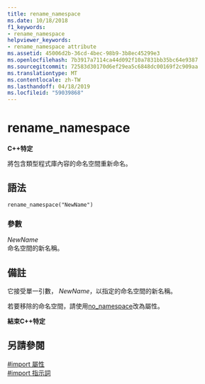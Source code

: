 ```yaml
---
title: rename_namespace
ms.date: 10/18/2018
f1_keywords:
- rename_namespace
helpviewer_keywords:
- rename_namespace attribute
ms.assetid: 45006d2b-36cd-4bec-98b9-3b8ec45299e3
ms.openlocfilehash: 7b3917a7114ca44d092f10a7831bb35bc64e9387
ms.sourcegitcommit: 72583d30170d6ef29ea5c6848dc00169f2c909aa
ms.translationtype: MT
ms.contentlocale: zh-TW
ms.lasthandoff: 04/18/2019
ms.locfileid: "59039868"
---
```

# <a name="renamenamespace"></a>rename_namespace

**C++特定**

將包含類型程式庫內容的命名空間重新命名。

## <a name="syntax"></a>語法

```
rename_namespace("NewName")
```

### <a name="parameters"></a>參數

*NewName*<br/>
命名空間的新名稱。

## <a name="remarks"></a>備註

它接受單一引數， *NewName*，以指定的命名空間的新名稱。

若要移除的命名空間，請使用[no_namespace](../preprocessor/no-namespace.md)改為屬性。

**結束C++特定**

## <a name="see-also"></a>另請參閱

[#import 屬性](../preprocessor/hash-import-attributes-cpp.md)<br/>
[#import 指示詞](../preprocessor/hash-import-directive-cpp.md)